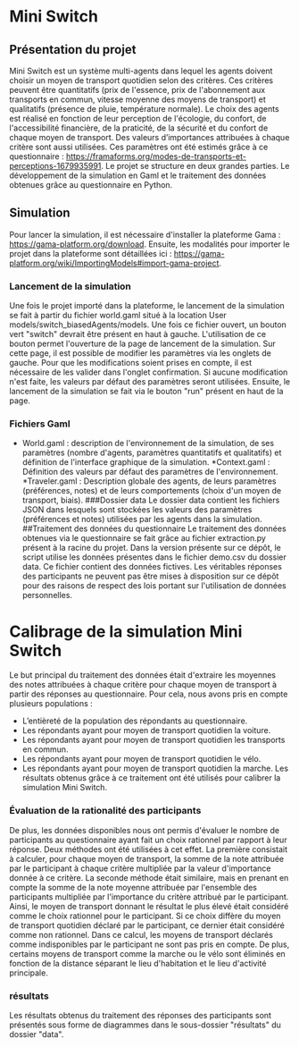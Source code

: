 # Mini Switch
## Présentation du projet
Mini Switch est un système multi-agents dans lequel les agents doivent choisir un moyen de transport quotidien selon des critères. Ces critères peuvent être quantitatifs (prix de l'essence, prix de l'abonnement aux transports en commun, vitesse moyenne des moyens de transport) et qualitatifs (présence de pluie, température normale). Le choix des agents est réalisé en fonction de leur perception de l'écologie, du confort, de l'accessibilité financière, de la praticité, de la sécurité et du confort de chaque moyen de transport. Des valeurs d’importances attribuées à chaque critère sont aussi utilisées. Ces paramètres ont été estimés grâce à ce questionnaire : https://framaforms.org/modes-de-transports-et-perceptions-1679935991.
Le projet se structure en deux grandes parties. Le développement de la simulation en Gaml et le traitement des données obtenues grâce au questionnaire en Python.
## Simulation
Pour lancer la simulation, il est nécessaire d'installer la plateforme Gama : https://gama-platform.org/download. Ensuite, les modalités pour importer le projet dans la plateforme sont détaillées ici : https://gama-platform.org/wiki/ImportingModels#import-gama-project.
### Lancement de la simulation
Une fois le projet importé dans la plateforme, le lancement de la simulation se fait à partir du fichier world.gaml situé à la location User models/switch_biasedAgents/models. Une fois ce fichier ouvert, un bouton vert "switch" devrait être présent en haut à gauche. L'utilisation de ce bouton permet l'ouverture de la page de lancement de la simulation.
Sur cette page, il est possible de modifier les paramètres via les onglets de gauche. Pour que les modifications soient prises en compte, il est nécessaire de les valider dans l'onglet confirmation. Si aucune modification n'est faite, les valeurs par défaut des paramètres seront utilisées.
Ensuite, le lancement de la simulation se fait via le bouton "run" présent en haut de la page.
### Fichiers Gaml
* World.gaml : description de l'environnement de la simulation, de ses paramètres (nombre d'agents, paramètres quantitatifs et qualitatifs) et définition de l'interface graphique de la simulation.
*Context.gaml : Définition des valeurs par défaut des paramètres de l'environnement.
*Traveler.gaml : Description globale des agents, de leurs paramètres (préférences, notes) et de leurs comportements (choix d'un moyen de transport, biais).
###Dossier data
Le dossier data contient les fichiers JSON dans lesquels sont stockées les valeurs des paramètres (préférences et notes) utilisées par les agents dans la simulation.
##Traitement des données du questionnaire
Le traitement des données obtenues via le questionnaire se fait grâce au fichier extraction.py présent à la racine du projet. Dans la version présente sur ce dépôt, le script utilise les données présentes dans le fichier demo.csv du dossier data. Ce fichier contient des données fictives. Les véritables réponses des participants ne peuvent pas être mises à disposition sur ce dépôt pour des raisons de respect des lois portant sur l'utilisation de données personnelles.
# Calibrage de la simulation Mini Switch
Le but principal du traitement des données était d'extraire les moyennes des notes attribuées à chaque critère pour chaque moyen de transport à partir des réponses au questionnaire. Pour cela, nous avons pris en compte plusieurs populations :
* L’entièreté de la population des répondants au questionnaire.
* Les répondants ayant pour moyen de transport quotidien la voiture.
* Les répondants ayant pour moyen de transport quotidien les transports en commun.
* Les répondants ayant pour moyen de transport quotidien le vélo.
* Les répondants ayant pour moyen de transport quotidien la marche.
 Les résultats obtenus grâce à ce traitement ont été utilisés pour calibrer la simulation Mini Switch.
### Évaluation de la rationalité des participants

De plus, les données disponibles nous ont permis d'évaluer le nombre de participants au questionnaire ayant fait un choix rationnel par rapport à leur réponse. Deux méthodes ont été utilisées à cet effet. La première consistait à calculer, pour chaque moyen de transport, la somme de la note attribuée par le participant à chaque critère multipliée par la valeur d'importance donnée à ce critère. La seconde méthode était similaire, mais en prenant en compte la somme de la note moyenne attribuée par l'ensemble des participants multipliée par l'importance du critère attribué par le participant. Ainsi, le moyen de transport donnant le résultat le plus élevé était considéré comme le choix rationnel pour le participant. Si ce choix diffère du moyen de transport quotidien déclaré par le participant, ce dernier était considéré comme non rationnel. Dans ce calcul, les moyens de transport déclarés comme indisponibles par le participant ne sont pas pris en compte. De plus, certains moyens de transport comme la marche ou le vélo sont éliminés en fonction de la distance séparant le lieu d'habitation et le lieu d'activité principale.
### résultats

Les résultats obtenus du traitement des réponses des participants sont présentés sous forme de diagrammes dans le sous-dossier "résultats" du dossier "data".

